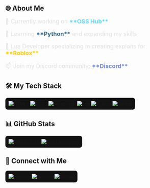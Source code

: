## 🌐 About Me
<div style="font-size: 18px; color: #e0e0e0;">
  <p>🔭 Currently working on <a href="https://github.com/ossfr/OSS" style="color: #61dafb; text-decoration: none; font-weight: bold;">**OSS Hub**</a></p>
  <p>🌱 Learning <a href="https://www.python.org" style="color: #306998; text-decoration: none; font-weight: bold;">**Python**</a> and expanding my skills</p>
  <p>💬 Lua Developer specializing in creating exploits for <a href="https://roblox.com" style="color: #ffcc00; text-decoration: none; font-weight: bold;">**Roblox**</a></p>
  <p>📫 Join my Discord community: <a href="https://discord.gg/6Cd68uQn2J" style="color: #7289da; text-decoration: none; font-weight: bold;">**Discord**</a></p>
</div>

## 🛠️ My Tech Stack

<div align="center" style="padding: 10px; background: #121212; border-radius: 8px; display: inline-block;">
  <a href="https://html.spec.whatwg.org/" target="_blank" style="text-decoration: none;">
    <img src="https://img.shields.io/badge/HTML5-E34F26?style=for-the-badge&logo=html5&logoColor=white" alt="HTML5">
  </a>
  <a href="https://www.w3.org/Style/CSS/" target="_blank" style="text-decoration: none;">
    <img src="https://img.shields.io/badge/CSS3-1572B6?style=for-the-badge&logo=css3&logoColor=white" alt="CSS3">
  </a>
  <a href="https://developer.mozilla.org/en-US/docs/Web/JavaScript" target="_blank" style="text-decoration: none;">
    <img src="https://img.shields.io/badge/JavaScript-F7DF1E?style=for-the-badge&logo=javascript&logoColor=black" alt="JavaScript">
  </a>
  <a href="https://www.lua.org/" target="_blank" style="text-decoration: none;">
    <img src="https://img.shields.io/badge/Lua-2C2D72?style=for-the-badge&logo=lua&logoColor=white" alt="Lua">
  </a>
  <a href="https://www.python.org/" target="_blank" style="text-decoration: none;">
    <img src="https://img.shields.io/badge/Python-3776AB?style=for-the-badge&logo=python&logoColor=white" alt="Python">
  </a>
  <a href="https://github.com/" target="_blank" style="text-decoration: none;">
    <img src="https://img.shields.io/badge/GitHub-181717?style=for-the-badge&logo=github&logoColor=white" alt="GitHub">
  </a>
</div>

## 📊 GitHub Stats

<div align="center" style="padding: 10px; background: #121212; border-radius: 8px; display: inline-block;">
  <a href="https://github.com/primelus" target="_blank">
    <img src="https://github-readme-stats.vercel.app/api?username=primelus&show_icons=true&theme=radical&hide_border=true&border_radius=15" alt="GitHub Stats">
    <img src="https://github-readme-stats.vercel.app/api/top-langs/?username=primelus&layout=compact&theme=radical&hide_border=true&border_radius=15" alt="Top Languages">
  </a>
</div>

## 🔗 Connect with Me

<div align="center" style="padding: 10px; background: #121212; border-radius: 8px; display: inline-block;">
  <a href="https://osshub.xyz" target="_blank" style="text-decoration: none;">
    <img src="https://img.shields.io/badge/Website-OSSHub.xyz-1f1f1f?style=for-the-badge&logo=link&logoColor=white" alt="Website">
  </a>
  <a href="https://discord.gg/6Cd68uQn2J" target="_blank" style="text-decoration: none;">
    <img src="https://img.shields.io/badge/Discord-Join_Our_Community-7289DA?style=for-the-badge&logo=discord&logoColor=white" alt="Discord">
  </a>
  <a href="https://github.com/ossfr/OSS" target="_blank" style="text-decoration: none;">
    <img src="https://img.shields.io/badge/GitHub-OSS-181717?style=for-the-badge&logo=github&logoColor=white" alt="GitHub">
  </a>
</div>
